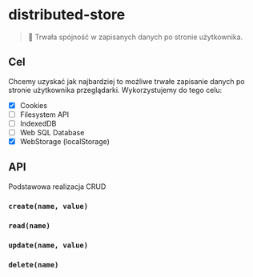 # distributed-store

> :hammer: Trwała spójność w zapisanych danych po stronie użytkownika.

## Cel

Chcemy uzyskać jak najbardziej to możliwe trwałe zapisanie danych po stronie użytkownika przeglądarki.
Wykorzystujemy do tego celu:

* [x] Cookies
* [ ] Filesystem API
* [ ] IndexedDB
* [ ] Web SQL Database
* [x] WebStorage (localStorage)

## API

Podstawowa realizacja CRUD

### `create(name, value)`
### `read(name)`
### `update(name, value)`
### `delete(name)`
